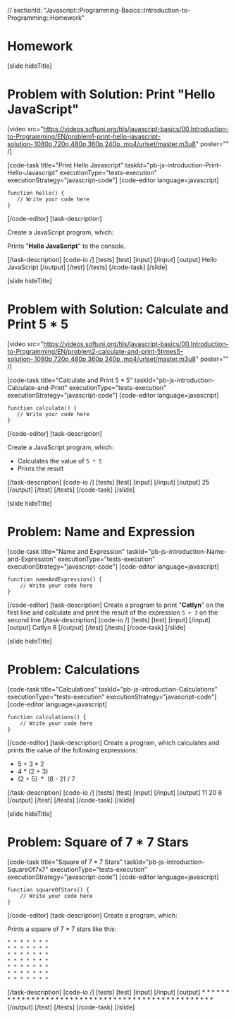 // sectionId: "Javascript::Programming-Basics::Introduction-to-Programming::Homework"

# Homework

[slide hideTitle]

# Problem with Solution: Print "Hello JavaScript"

[video src="https://videos.softuni.org/hls/javascript-basics/00.Introduction-to-Programming/EN/problem1-print-hello-javascript-solution-,1080p,720p,480p,360p,240p,.mp4/urlset/master.m3u8" poster="" /]

[code-task title="Print Hello Javascript" taskId="pb-js-introduction-Print-Hello-Javascript" executionType="tests-execution" executionStrategy="javascript-code"]
[code-editor language=javascript]

```
function hello() {
   // Write your code here
}
```

[/code-editor]
[task-description]

Create a JavaScript program, which:

Prints "**Hello JavaScript**" to the console.

[/task-description]
[code-io /]
[tests]
[test]
[input]
[/input]
[output]
Hello JavaScript
[/output]
[/test]
[/tests]
[/code-task]
[/slide]

[slide hideTitle]

# Problem with Solution: Calculate and Print 5 \* 5

[video src="https://videos.softuni.org/hls/javascript-basics/00.Introduction-to-Programming/EN/problem2-calculate-and-print-5times5-solution-,1080p,720p,480p,360p,240p,.mp4/urlset/master.m3u8" poster="" /]

[code-task title="Calculate and Print 5 * 5" taskId="pb-js-introduction-Calculate-and-Print" executionType="tests-execution" executionStrategy="javascript-code"]
[code-editor language=javascript]

```
function calculate() {
   // Write your code here
}
```

[/code-editor]
[task-description]

Create a JavaScript program, which:

- Calculates the value of `5 * 5`
- Prints the result

[/task-description]
[code-io /]
[tests]
[test]
[input]
[/input]
[output]
25
[/output]
[/test]
[/tests]
[/code-task]
[/slide]

[slide hideTitle]

# Problem: Name and Expression

[code-task title="Name and Expression" taskId="pb-js-introduction-Name-and-Expression" executionType="tests-execution" executionStrategy="javascript-code"]
[code-editor language=javascript]

```
function nameAndExpression() {
    // Write your code here
}
```

[/code-editor]
[task-description]
Create a program to print "**Catlyn**" on the first line and calculate and print the result of the expression `5 + 3` on the second line
[/task-description]
[code-io /]
[tests]
[test]
[input]
[/input]
[output]
Catlyn
8
[/output]
[/test]
[/tests]
[/code-task]
[/slide]

[slide hideTitle]

# Problem: Calculations

[code-task title="Calculations" taskId="pb-js-introduction-Calculations" executionType="tests-execution" executionStrategy="javascript-code"]
[code-editor language=javascript]

```
function calculations() {
    // Write your code here
}
```

[/code-editor]
[task-description]
Create a program, which calculates and prints the value of the following expressions:

- 5 \+ 3 \* 2
- 4 \* (2 \+ 3)
- (2 \+ 5)  \*  (8 \- 2) \/ 7

[/task-description]
[code-io /]
[tests]
[test]
[input]
[/input]
[output]
  11
  20
  6
[/output]
[/test]
[/tests]
[/code-task]
[/slide]

[slide hideTitle]

# Problem: Square of 7 \* 7 Stars

[code-task title="Square of 7 * 7 Stars" taskId="pb-js-introduction-SquareOf7x7" executionType="tests-execution" executionStrategy="javascript-code"]
[code-editor language=javascript]

```
function squareOfStars() {
    // Write your code here
}
```

[/code-editor]
[task-description]
Create a program, which:

Prints a square of 7 \* 7 stars like this:

```
* * * * * * *
* * * * * * *
* * * * * * *
* * * * * * *
* * * * * * *
* * * * * * *
* * * * * * *
```

[/task-description]
[code-io /]
[tests]
[test]
[input]
[/input]
[output] \* \* \* \* \* \* \* \* \* \* \* \* \* \* \* \* \* \* \* \* \* \* \* \* \* \* \* \* \* \* \* \* \* \* \* \* \* \* \* \* \* \* \* \* \* \* \* \* \*
[/output]
[/test]
[/tests]
[/code-task]
[/slide]
